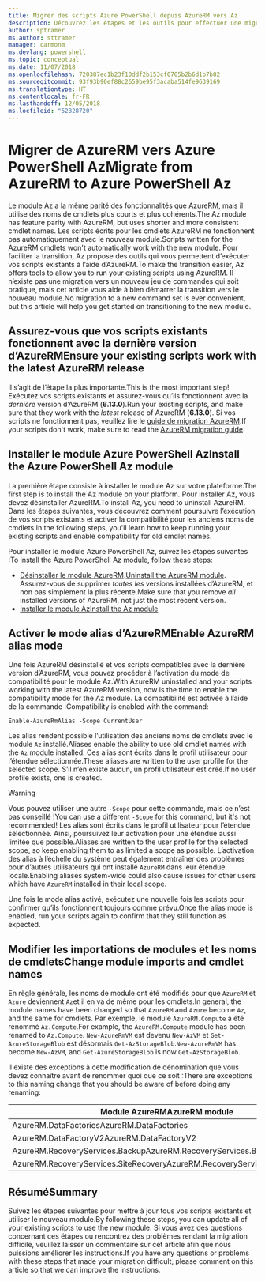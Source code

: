 ```yaml
---
title: Migrer des scripts Azure PowerShell depuis AzureRM vers Az
description: Découvrez les étapes et les outils pour effectuer une migration des scripts à partir du module AzureRM vers le nouveau module Az.
author: sptramer
ms.author: sttramer
manager: carmonm
ms.devlang: powershell
ms.topic: conceptual
ms.date: 11/07/2018
ms.openlocfilehash: 720387ec1b23f10ddf2b153cf0705b2b6d1b7b82
ms.sourcegitcommit: 93f93b90ef88c2659be95f3acaba514fe9639169
ms.translationtype: HT
ms.contentlocale: fr-FR
ms.lasthandoff: 12/05/2018
ms.locfileid: "52828720"
---
```

# <a name="migrate-from-azurerm-to-azure-powershell-az"></a><span data-ttu-id="a2d9f-103">Migrer de AzureRM vers Azure PowerShell Az</span><span class="sxs-lookup"><span data-stu-id="a2d9f-103">Migrate from AzureRM to Azure PowerShell Az</span></span>

<span data-ttu-id="a2d9f-104">Le module Az a la même parité des fonctionnalités que AzureRM, mais il utilise des noms de cmdlets plus courts et plus cohérents.</span><span class="sxs-lookup"><span data-stu-id="a2d9f-104">The Az module has feature parity with AzureRM, but uses shorter and more consistent cmdlet names.</span></span>
<span data-ttu-id="a2d9f-105">Les scripts écrits pour les cmdlets AzureRM ne fonctionnent pas automatiquement avec le nouveau module.</span><span class="sxs-lookup"><span data-stu-id="a2d9f-105">Scripts written for the AzureRM cmdlets won't automatically work with the new module.</span></span> <span data-ttu-id="a2d9f-106">Pour faciliter la transition, Az propose des outils qui vous permettent d’exécuter vos scripts existants à l’aide d’AzureRM.</span><span class="sxs-lookup"><span data-stu-id="a2d9f-106">To make the transition easier, Az offers tools to allow you to run your existing scripts using AzureRM.</span></span> <span data-ttu-id="a2d9f-107">Il n’existe pas une migration vers un nouveau jeu de commandes qui soit pratique, mais cet article vous aide à bien démarrer la transition vers le nouveau module.</span><span class="sxs-lookup"><span data-stu-id="a2d9f-107">No migration to a new command set is ever convenient, but this article will help you get started on transitioning to the new module.</span></span>

## <a name="ensure-your-existing-scripts-work-with-the-latest-azurerm-release"></a><span data-ttu-id="a2d9f-108">Assurez-vous que vos scripts existants fonctionnent avec la dernière version d’AzureRM</span><span class="sxs-lookup"><span data-stu-id="a2d9f-108">Ensure your existing scripts work with the latest AzureRM release</span></span>

<span data-ttu-id="a2d9f-109">Il s’agit de l’étape la plus importante.</span><span class="sxs-lookup"><span data-stu-id="a2d9f-109">This is the most important step!</span></span> <span data-ttu-id="a2d9f-110">Exécutez vos scripts existants et assurez-vous qu’ils fonctionnent avec la _dernière_ version d’AzureRM (__6.13.0__).</span><span class="sxs-lookup"><span data-stu-id="a2d9f-110">Run your existing scripts, and make sure that they work with the _latest_ release of AzureRM (__6.13.0__).</span></span> <span data-ttu-id="a2d9f-111">Si vos scripts ne fonctionnent pas, veuillez lire le [guide de migration AzureRM](migration-guide.6.0.0.md).</span><span class="sxs-lookup"><span data-stu-id="a2d9f-111">If your scripts don't work, make sure to read the [AzureRM migration guide](migration-guide.6.0.0.md).</span></span>

## <a name="install-the-azure-powershell-az-module"></a><span data-ttu-id="a2d9f-112">Installer le module Azure PowerShell Az</span><span class="sxs-lookup"><span data-stu-id="a2d9f-112">Install the Azure PowerShell Az module</span></span>

<span data-ttu-id="a2d9f-113">La première étape consiste à installer le module Az sur votre plateforme.</span><span class="sxs-lookup"><span data-stu-id="a2d9f-113">The first step is to install the Az module on your platform.</span></span> <span data-ttu-id="a2d9f-114">Pour installer Az, vous devez désinstaller AzureRM.</span><span class="sxs-lookup"><span data-stu-id="a2d9f-114">To install Az, you need to uninstall AzureRM.</span></span>
<span data-ttu-id="a2d9f-115">Dans les étapes suivantes, vous découvrez comment poursuivre l’exécution de vos scripts existants et activer la compatibilité pour les anciens noms de cmdlets.</span><span class="sxs-lookup"><span data-stu-id="a2d9f-115">In the following steps, you'll learn how to keep running your existing scripts and enable compatibility for old cmdlet names.</span></span>

<span data-ttu-id="a2d9f-116">Pour installer le module Azure PowerShell Az, suivez les étapes suivantes :</span><span class="sxs-lookup"><span data-stu-id="a2d9f-116">To install the Azure PowerShell Az module, follow these steps:</span></span>

* <span data-ttu-id="a2d9f-117">[Désinstaller le module AzureRM](uninstall-azurerm-ps.md).</span><span class="sxs-lookup"><span data-stu-id="a2d9f-117">[Uninstall the AzureRM module](uninstall-azurerm-ps.md).</span></span> <span data-ttu-id="a2d9f-118">Assurez-vous de supprimer _toutes les_ versions installées d’AzureRM, et non pas simplement la plus récente.</span><span class="sxs-lookup"><span data-stu-id="a2d9f-118">Make sure that you remove _all_ installed versions of AzureRM, not just the most recent version.</span></span>
* [<span data-ttu-id="a2d9f-119">Installer le module Az</span><span class="sxs-lookup"><span data-stu-id="a2d9f-119">Install the Az module</span></span>](install-az-ps.md)

## <a name="a-namealiasesenable-azurerm-alias-mode"></a><span data-ttu-id="a2d9f-120"><a name="aliases"/>Activer le mode alias d’AzureRM</span><span class="sxs-lookup"><span data-stu-id="a2d9f-120"><a name="aliases"/>Enable AzureRM alias mode</span></span>

<span data-ttu-id="a2d9f-121">Une fois AzureRM désinstallé et vos scripts compatibles avec la dernière version d’AzureRM, vous pouvez procéder à l’activation du mode de compatibilité pour le module Az.</span><span class="sxs-lookup"><span data-stu-id="a2d9f-121">With AzureRM uninstalled and your scripts working with the latest AzureRM version, now is the time to enable the compatibility mode for the Az module.</span></span> <span data-ttu-id="a2d9f-122">La compatibilité est activée à l’aide de la commande :</span><span class="sxs-lookup"><span data-stu-id="a2d9f-122">Compatibility is enabled with the command:</span></span>

```powershell-interactive
Enable-AzureRmAlias -Scope CurrentUser
```

<span data-ttu-id="a2d9f-123">Les alias rendent possible l’utilisation des anciens noms de cmdlets avec le module `Az` installé.</span><span class="sxs-lookup"><span data-stu-id="a2d9f-123">Aliases enable the ability to use old cmdlet names with the `Az` module installed.</span></span> <span data-ttu-id="a2d9f-124">Ces alias sont écrits dans le profil utilisateur pour l’étendue sélectionnée.</span><span class="sxs-lookup"><span data-stu-id="a2d9f-124">These aliases are written to the user profile for the selected scope.</span></span> <span data-ttu-id="a2d9f-125">S’il n’en existe aucun, un profil utilisateur est créé.</span><span class="sxs-lookup"><span data-stu-id="a2d9f-125">If no user profile exists, one is created.</span></span>

> [!WARNING]
>
> <span data-ttu-id="a2d9f-126">Vous pouvez utiliser une autre `-Scope` pour cette commande, mais ce n’est pas conseillé !</span><span class="sxs-lookup"><span data-stu-id="a2d9f-126">You can use a different `-Scope` for this command, but it's not recommended!</span></span> <span data-ttu-id="a2d9f-127">Les alias sont écrits dans le profil utilisateur pour l’étendue sélectionnée. Ainsi, poursuivez leur activation pour une étendue aussi limitée que possible.</span><span class="sxs-lookup"><span data-stu-id="a2d9f-127">Aliases are written to the user profile for the selected scope, so keep enabling them to as limited a scope as possible.</span></span> <span data-ttu-id="a2d9f-128">L’activation des alias à l’échelle du système peut également entraîner des problèmes pour d’autres utilisateurs qui ont installé `AzureRM` dans leur étendue locale.</span><span class="sxs-lookup"><span data-stu-id="a2d9f-128">Enabling aliases system-wide could also cause issues for other users which have `AzureRM` installed in their local scope.</span></span>

<span data-ttu-id="a2d9f-129">Une fois le mode alias activé, exécutez une nouvelle fois les scripts pour confirmer qu’ils fonctionnent toujours comme prévu.</span><span class="sxs-lookup"><span data-stu-id="a2d9f-129">Once the alias mode is enabled, run your scripts again to confirm that they still function as expected.</span></span> 

## <a name="change-module-imports-and-cmdlet-names"></a><span data-ttu-id="a2d9f-130">Modifier les importations de modules et les noms de cmdlets</span><span class="sxs-lookup"><span data-stu-id="a2d9f-130">Change module imports and cmdlet names</span></span>

<span data-ttu-id="a2d9f-131">En règle générale, les noms de module ont été modifiés pour que `AzureRM` et `Azure` deviennent `Az`et il en va de même pour les cmdlets.</span><span class="sxs-lookup"><span data-stu-id="a2d9f-131">In general, the module names have been changed so that `AzureRM` and `Azure` become `Az`, and the same for cmdlets.</span></span>
<span data-ttu-id="a2d9f-132">Par exemple, le module `AzureRM.Compute` a été renommé `Az.Compute`.</span><span class="sxs-lookup"><span data-stu-id="a2d9f-132">For example, the `AzureRM.Compute` module has been renamed to `Az.Compute`.</span></span> <span data-ttu-id="a2d9f-133">`New-AzureRmVM` est devenu `New-AzVM` et `Get-AzureStorageBlob` est désormais `Get-AzStorageBlob`.</span><span class="sxs-lookup"><span data-stu-id="a2d9f-133">`New-AzureRmVM` has become `New-AzVM`, and `Get-AzureStorageBlob` is now `Get-AzStorageBlob`.</span></span>

<span data-ttu-id="a2d9f-134">Il existe des exceptions à cette modification de dénomination que vous devez connaître avant de renommer quoi que ce soit :</span><span class="sxs-lookup"><span data-stu-id="a2d9f-134">There are exceptions to this naming change that you should be aware of before doing any renaming:</span></span>

| <span data-ttu-id="a2d9f-135">Module AzureRM</span><span class="sxs-lookup"><span data-stu-id="a2d9f-135">AzureRM module</span></span> | <span data-ttu-id="a2d9f-136">Module Az</span><span class="sxs-lookup"><span data-stu-id="a2d9f-136">Az module</span></span> |
|----------------|-----------|
| <span data-ttu-id="a2d9f-137">AzureRM.DataFactories</span><span class="sxs-lookup"><span data-stu-id="a2d9f-137">AzureRM.DataFactories</span></span> | <span data-ttu-id="a2d9f-138">Az.DataFactory</span><span class="sxs-lookup"><span data-stu-id="a2d9f-138">Az.DataFactory</span></span> |
| <span data-ttu-id="a2d9f-139">AzureRM.DataFactoryV2</span><span class="sxs-lookup"><span data-stu-id="a2d9f-139">AzureRM.DataFactoryV2</span></span> | <span data-ttu-id="a2d9f-140">Az.DataFactory</span><span class="sxs-lookup"><span data-stu-id="a2d9f-140">Az.DataFactory</span></span> |
| <span data-ttu-id="a2d9f-141">AzureRM.RecoveryServices.Backup</span><span class="sxs-lookup"><span data-stu-id="a2d9f-141">AzureRM.RecoveryServices.Backup</span></span> | <span data-ttu-id="a2d9f-142">Az.RecoveryServices</span><span class="sxs-lookup"><span data-stu-id="a2d9f-142">Az.RecoveryServices</span></span> |
| <span data-ttu-id="a2d9f-143">AzureRM.RecoveryServices.SiteRecovery</span><span class="sxs-lookup"><span data-stu-id="a2d9f-143">AzureRM.RecoveryServices.SiteRecovery</span></span> | <span data-ttu-id="a2d9f-144">Az.RecoveryServices</span><span class="sxs-lookup"><span data-stu-id="a2d9f-144">Az.RecoveryServices</span></span> |

## <a name="summary"></a><span data-ttu-id="a2d9f-145">Résumé</span><span class="sxs-lookup"><span data-stu-id="a2d9f-145">Summary</span></span>

<span data-ttu-id="a2d9f-146">Suivez les étapes suivantes pour mettre à jour tous vos scripts existants et utiliser le nouveau module.</span><span class="sxs-lookup"><span data-stu-id="a2d9f-146">By following these steps, you can update all of your existing scripts to use the new module.</span></span> <span data-ttu-id="a2d9f-147">Si vous avez des questions concernant ces étapes ou rencontrez des problèmes rendant la migration difficile, veuillez laisser un commentaire sur cet article afin que nous puissions améliorer les instructions.</span><span class="sxs-lookup"><span data-stu-id="a2d9f-147">If you have any questions or problems with these steps that made your migration difficult, please comment on this article so that we can improve the instructions.</span></span>
